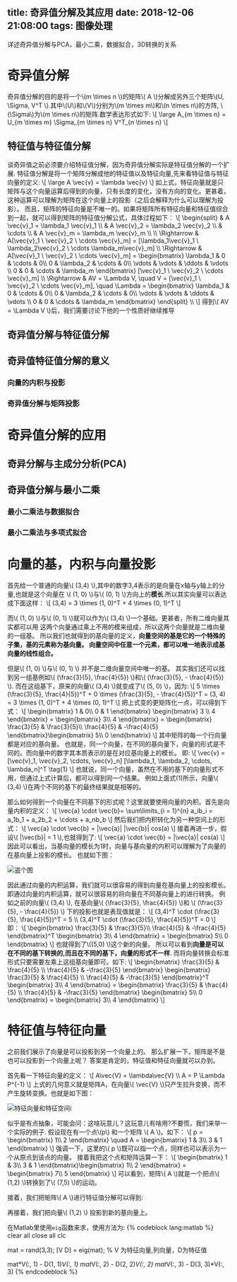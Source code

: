 title: 奇异值分解及其应用
date: 2018-12-06 21:08:00
tags: 图像处理
---
详述奇异值分解与PCA，最小二乘，数据拟合，3D转换的关系
<!--more-->

<script type="text/javascript" src="http://cdn.mathjax.org/mathjax/latest/MathJax.js?config=TeX-AMS-MML_HTMLorMML"></script>

# 奇异值分解
奇异值分解的目的是将一个\\(m \times n \\)的矩阵\\( A \\)分解成另外三个矩阵\\(U, \Sigma, V^T \\).其中\\(U\\)和\\(V\\)分别为\\(m \times m\\)和\\(n \times n\\)的方阵,
\\(\Sigma\\)为\\(m \times n\\)的矩阵.数学表达形式如下:
\\[
\large
A_{m \times n} = U_{m \times m} \Sigma_{m \times n} V^T_{n \times n}
\\]

## 特征值与特征值分解
谈奇异值之前必须要介绍特征值分解，因为奇异值分解实际是特征值分解的一个扩展.
特征值分解是将一个矩阵分解成他的特征值以及特征向量,先来看特征值与特征向量的定义:
\\[
\large
A \vec{v} = \lambda \vec{v}
\\]
如上式，特征向量就是只矩阵与这个向量运算后得到的向量，只有长度的变化，没有方向的变化。更甚着，这种运算可以理解为矩阵在这个向量上的投影（之后会解释为什么可以理解为投影）。
而且，矩阵的特征向量是不唯一的。如果将矩阵所有特征向量和特征值综合到一起，就可以得到矩阵的特征值分解公式，具体过程如下：
\\[
\begin{split}
& A \vec{v}_1 = \lambda_1 \vec{v}_1 \\\\
& A \vec{v}_2 = \lambda_2 \vec{v}_2 \\\\
& \cdots \\\\
& A \vec{v}_m = \lambda_m \vec{v}_m \\\\
\\\\
 \Rightarrow  & A[\vec{v}_1 \ \vec{v}_2 \ \cdots \vec{v}_m] = [\lambda_1\vec{v}_1 \ \lambda_2\vec{v}_2 \ \cdots \lambda_m\vec{v}_m] \\\\
\Rightarrow & A[\vec{v}_1 \ \vec{v}_2 \ \cdots \vec{v}_m] = \begin{bmatrix}
\lambda_1 & 0 & \cdots & 0\\\\
0 & \lambda_2  & \cdots & 0\\\\
\vdots & \vdots & \ddots & \vdots \\\\
0 & 0 & \cdots & \lambda_m
\end{bmatrix} [\vec{v}_1 \ \vec{v}_2 \ \cdots \vec{v}_m] \\\\
\Rightarrow & AV = \Lambda V,  \quad V = [\vec{v}_1 \ \vec{v}_2 \ \cdots \vec{v}_m], \quad \Lambda = \begin{bmatrix}
\lambda_1 & 0 & \cdots & 0\\\\
0 & \lambda_2  & \cdots & 0\\\\
\vdots & \vdots & \ddots & \vdots \\\\
0 & 0 & \cdots & \lambda_m
\end{bmatrix} 
\end{split} \\\\
\\]
得到\\( AV = \Lambda V \\)后，我们需要讨论下他的一个性质好继续推导


## 奇异值分解与特征值分解


## 奇异值特征值分解的意义

### 向量的内积与投影

### 奇异值分解与矩阵投影



# 奇异值分解的应用


## 奇异分解与主成分分析(PCA)


## 奇异值分解与最小二乘

### 最小二乘法与数据拟合


### 最小二乘法与多项式拟合












# 向量的基，内积与向量投影
首先给一个普通的向量\\( (3,4)  \\),其中的数字3,4表示的是向量在x轴与y轴上的分量,也就是这个向量在
\\( (1, 0) \\)与\\( (0, 1) \\)方向上的**模长**.所以其实向量可以表达成下面这样：
\\[
(3,4) = 3 \times (1, 0)^T + 4 \times (0, 1)^T
\\]

而\\( (1, 0) \\)与\\( (0, 1) \\)就可以作为\\( (3,4) \\)一个基础。更甚者，所有二维向量其实都可以用
这两个向量通过乘上不用的模来组成，所以这两个向量就是二维向量的一组基。
所以我们也就得到的基向量的定义，**向量空间的基是它的一个特殊的子集，基的元素称为基向量。
向量空间中任意一个元素，都可以唯一地表示成基向量的线性组合。**

但是\\( (1, 0) \\)与\\( (0, 1) \\) 并不是二维向量空间中唯一的基。
其实我们还可以找到另一组基例如\\( (\frac{3}{5}, \frac{4}{5})  \\)和\\( (\frac{3}{5}, - \frac{4}{5})  \\).
而在这组基下，原来的向量\\( (3,4) \\)就变成了\\( (5, 0) \\)，因为:
\\[
5 \times (\frac{3}{5}, \frac{4}{5})^T + 0 \times (\frac{3}{5}, - \frac{4}{5})^T = (3, 4) = 3 \times (1, 0)^T + 4 \times (0, 1)^T
\\]
把上式变的更矩阵化一点，可以得到下式：
\\[
\begin{bmatrix}
1 & 0\\\\
0 & 1
\end{bmatrix} \begin{bmatrix}
3 \\\\
4
\end{bmatrix} = \begin{bmatrix}
3\\\\
4
\end{bmatrix} = \begin{bmatrix}
\frac{3}{5} & \frac{3}{5}\\\\
\frac{4}{5} & -\frac{4}{5}
\end{bmatrix}\begin{bmatrix}
5\\\\
0
\end{bmatrix}
\\]
其中矩阵的每一个行向量都是对应的基向量。
也就是，同一个向量，在不同的基向量下，向量的形式是不同的。而向量中的数字其本质表示的是在对应基向量上的模长。
即:
\\[
\vec{v} = [\vec{v}_1, \vec{v}_2, \cdots, \vec{v}_n] [\lambda_1, \lambda_2, \cdots, \lambda_n]^T
\tag{1}
\\]
也就说，同一个向量，虽然在不用的基下的向量形式不用，但通过上式计算后，都可以得到同一个结果。
例如上面式(1)所示，向量\\( (3,4) \\)在两个不同的基下的最终结果就是相等的。

那么如何得到一个向量在不同基下的形式呢？这里就要使用向量的内积。首先是向量内积的定义：
\\[
\vec{a} \cdot \vec{b}= \sum\limits_{i = 1}^{n} a_ib_i = a_1b_1 + a_2b_2 + \cdots + a_nb_b
\\]
然后我们把内积转化为另一种空间上的形式：
\\[
\vec{a} \cdot \vec{b} = |\vec{a}| |\vec{b}| cos(a)
\\]
接着再进一步，假设\\( |\vec{b}| = 1 \\),也就得到了:
\\[
\vec{a} \cdot \vec{b} = |\vec{a}| cos(a)
\\]
因此可以看出，当基向量的模长为1时，向量与基向量的内积可以理解为了向量的在基向量上投影的模长。
也就如下图：

![盗个图](https://i.ibb.co/5LFKJTk/36936572-25.png)

因此通过向量的内积运算，我们就可以很容易的得到向量在基向量上的投影模长。
即通过向量的内积运算，就可以很容易的将向量在不同基向量上的进行转换。
例如之前的向量\\( (3,4) \\), 在基向量\\( (\frac{3}{5}, \frac{4}{5})  \\)和
\\( (\frac{3}{5}, - \frac{4}{5})  \\)
下的投影也就是表现值就是：
\\[
(3,4)^T \cdot (\frac{3}{5}, \frac{4}{5})^T = 5 \\\\
(3,4)^T \cdot (\frac{3}{5}, \frac{4}{5})^T = 0
\\]
即：
\\[
\begin{bmatrix}
\frac{3}{5} & \frac{3}{5}\\\\
\frac{4}{5} & -\frac{4}{5}
\end{bmatrix}^T \begin{bmatrix}
3\\\\ 
4
\end{bmatrix} = \begin{bmatrix}
5\\\\ 
0
\end{bmatrix}
\\]
也就得到了\\((5,0) \\)这个新的向量。
所以可以看到**向量是可以在不同的基下转换的,而且在不同的基下，向量的形式不一样**.
而将向量转换会标准形式只要需要左乘上这组基向量即可。如下:
\\[
\begin{bmatrix}
\frac{3}{5} & \frac{4}{5} \\\\
\frac{4}{5} & -\frac{3}{5}
\end{bmatrix} \begin{bmatrix}
\frac{3}{5} & \frac{4}{5} \\\\
\frac{4}{5} & -\frac{3}{5}
\end{bmatrix}^T \begin{bmatrix}
3\\\\
4
\end{bmatrix} = \begin{bmatrix}
\frac{3}{5} & \frac{4}{5} \\\\
\frac{4}{5} & -\frac{3}{5}
\end{bmatrix} \begin{bmatrix}
5\\\\
0
\end{bmatrix} = \begin{bmatrix}
3\\\\
4
\end{bmatrix}
\\]

# 特征值与特征向量
之前我们展示了向量是可以投影到另一个向量上的。
那么扩展一下，矩阵是不是也可以投影到一个向量上呢？
答案是肯定的，特征值和特征向量就可以办到。

首先看一下特征向量的定义：
\\[
A\vec{V} = \lambda\vec{V} \\\\
A = P \Lambda P^{-1} 
\\]
上式的几何意义就是矩阵A，在向量\\( \vec{V} \\)只产生拉升变换，而不产生旋转变换。也就是如下图：

![特征向量和特征空间](https://image.ibb.co/ki2JY8/exp3.png)i

似乎是有点抽象，可能会问：这啥玩意儿？这玩意儿有啥用?不要慌，我们来举一个实际的例子.
假设现在有一个点\\(p\\) 和一个矩阵 \\( A \\)。如下：
\\[
p = \begin{bmatrix}
1\\\\
2
\end{bmatrix} \quad A = \begin{bmatrix}
1 & 3\\\\
3 & 1
\end{bmatrix}
\\]
强调一下，这里的\\( p \\)既可以指一个点，同样也可以表示为一个从原点到该点的向量。
接着我把这个点和矩阵运算一下：
\\[
 \begin{bmatrix}
1 & 3\\\\
3 & 1
\end{bmatrix}\begin{bmatrix}
1\\\\
2
\end{bmatrix} = \begin{bmatrix}
7\\\\
5
\end{bmatrix}
\\]
可以看到，矩阵\\( A \\)就是一个把点\\( (1,2) \\)转换到了\\( (7,5)  \\)的运动。

接着，我们把矩阵\\( A \\)进行特征值分解可以得到:


再接着，我们把向量\\( (1,2) \\) 投影到新的基向量上。




在Matlab里使用`eig`函数来求，使用方法为:
{% codeblock lang:matlab %}
clear all
close all
clc

mat = rand(3,3);
[V D] = eig(mat); % V 为特征向量,列向量，D为特征值

mat*V(:, 1) - D(1, 1)*V(:, 1)
mat*V(:, 2) - D(2, 2)*V(:, 2)
mat*V(:, 3) - D(3, 3)*V(:, 3)
{% endcodeblock %}


